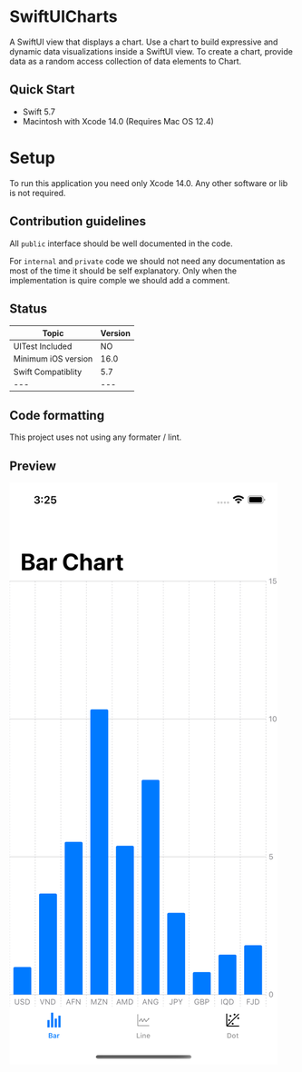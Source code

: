 # SwiftUICharts
A SwiftUI view that displays a chart. Use a chart to build expressive and dynamic data visualizations inside a SwiftUI view. To create a chart, provide data as a random access collection of data elements to Chart.

## Quick Start

* Swift 5.7
* Macintosh with Xcode 14.0 (Requires Mac OS 12.4)

# Setup

To run this application you need only Xcode 14.0. Any other software or lib is not required.

## Contribution guidelines

All `public` interface should be well documented in the code.

For `internal` and `private` code we should not need any documentation as most of the time it should be self explanatory. Only when the implementation is quire comple we should add a comment.

## Status

| Topic | Version |
| ---- | ----|
| UITest Included| NO |
| Minimum iOS version | 16.0 |
| Swift Compatiblity | 5.7 |
| --- | --- |

## Code formatting

This project uses not using any formater / lint.

## Preview

![Bar Chart](./Images/barChart.png)

